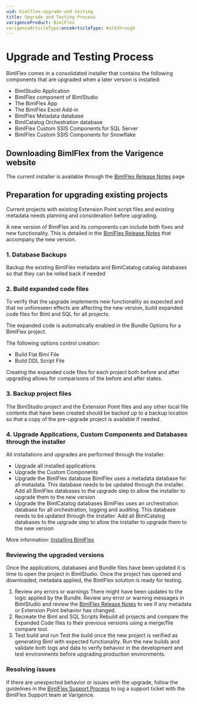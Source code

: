 ```yaml
---
uid: bimlflex-upgrade-and-testing
title: Upgrade and Testing Process
varigenceProduct: BimlFlex
varigenceArticleType:enceArticleType: Walkthrough
---
```

# Upgrade and Testing Process

BimlFlex comes in a consolidated installer that contains the following components that are upgraded when a later version is installed:

* BimlStudio Application
* BimlFlex component of BimlStudio
* The BimlFlex App
* The BimlFlex Excel Add-in
* BimlFlex Metadata database
* BimlCatalog Orchestration database
* BimlFlex Custom SSIS Components for SQL Server
* BimlFlex Custom SSIS Components for Snowflake

## Downloading BimlFlex from the Varigence website

The current installer is available through the [BimlFlex Release Notes](xref:bimlflex-release-notes) page

## Preparation for upgrading existing projects

Current projects with existing Extension Point script files and existing metadata needs planning and consideration before upgrading.

A new version of BimlFlex and its components can include both fixes and new functionality. This is detailed in the [BimlFlex Release Notes](xref:bimlflex-release-notes) that accompany the new version.

### 1. Database Backups

Backup the existing BimlFlex metadata and BimlCatalog catalog databases so that they can be rolled back if needed

### 2. Build expanded code files

To verify that the upgrade implements new functionality as expected and that no unforeseen effects are affecting the new version, build expanded code files for Biml and SQL for all projects.

The expanded code is automatically enabled in the Bundle Options for a BimlFlex project.

The following options control creation:

* Build Flat Biml File
* Build DDL Script File

Creating the expanded code files for each project both before and after upgrading allows for comparisons of the before and after states.

### 3. Backup project files

The BimlStudio project and the Extension Point files and any other local file contents that have been created should be backed up to a backup location so that a copy of the pre-upgrade project is available if needed.

### 4. Upgrade Applications, Custom Components and Databases through the installer

All installations and upgrades are performed through the installer.

* Upgrade all installed applications
* Upgrade the Custom Components
* Upgrade the BimlFlex database
    BimlFlex uses a metadata database for all metadata. This database needs to be updated through the installer. Add all BimlFlex databases to the upgrade step to allow the installer to upgrade them to the new version
* Upgrade the BimlCatalog databases
    BimlFlex uses an orchestration database for all orchestration, logging and auditing. This database needs to be updated through the installer. Add all BimlCatalog databases to the upgrade step to allow the installer to upgrade them to the new version

More information: [Installing BimlFlex](xref:bimlflex-installing-bimlflex)

### Reviewing the upgraded versions

Once the applications, databases and Bundle files have been updated it is time to open the project in BimlStudio. Once the project has opened and downloaded, metadata applied, the BimlFlex solution is ready for testing.

1. Review any errors or warnings
    There might have been updates to the logic applied by the Bundle. Review any error or warning messages in BimlStudio and review the [BimlFlex Release Notes](xref:bimlflex-release-notes) to see if any metadata or Extension Point behavior has changed.
1. Recreate the Biml and SQL Scripts
    Rebuild all projects and compare the Expanded Code files to their previous versions using a merge/file compare tool.
1. Test build and run
    Test the build once the new project is verified as generating Biml with expected functionality.
    Run the new builds and validate both logs and data to verify behavior in the development and test environments before upgrading production environments.

### Resolving issues

If there are unexpected behavior or issues with the upgrade, follow the guidelines in the [BimlFlex Support Process](xref:bimlflex-support-process) to log a support ticket with the BimlFlex Support team at Varigence.
